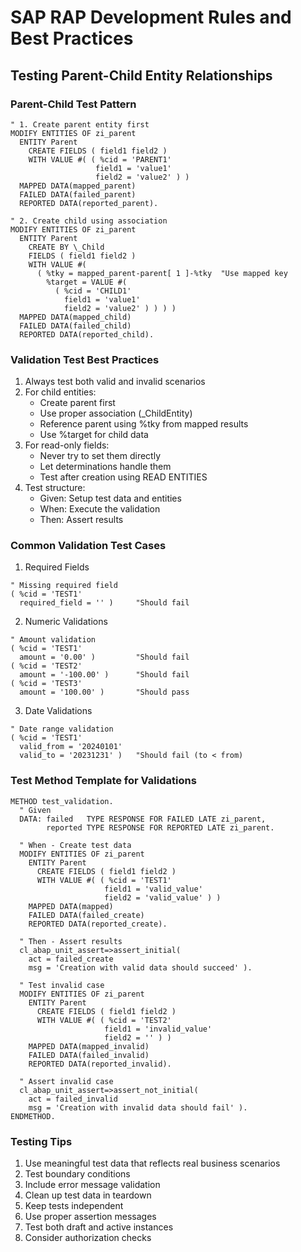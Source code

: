 # SAP RAP Development Rules and Best Practices

## Testing Parent-Child Entity Relationships

### Parent-Child Test Pattern
```abap
" 1. Create parent entity first
MODIFY ENTITIES OF zi_parent
  ENTITY Parent
    CREATE FIELDS ( field1 field2 )
    WITH VALUE #( ( %cid = 'PARENT1'
                   field1 = 'value1'
                   field2 = 'value2' ) )
  MAPPED DATA(mapped_parent)
  FAILED DATA(failed_parent)
  REPORTED DATA(reported_parent).

" 2. Create child using association
MODIFY ENTITIES OF zi_parent
  ENTITY Parent
    CREATE BY \_Child
    FIELDS ( field1 field2 )
    WITH VALUE #(
      ( %tky = mapped_parent-parent[ 1 ]-%tky  "Use mapped key
        %target = VALUE #(
          ( %cid = 'CHILD1'
            field1 = 'value1'
            field2 = 'value2' ) ) ) )
  MAPPED DATA(mapped_child)
  FAILED DATA(failed_child)
  REPORTED DATA(reported_child).
```

### Validation Test Best Practices
1. Always test both valid and invalid scenarios
2. For child entities:
   - Create parent first
   - Use proper association (\_ChildEntity)
   - Reference parent using %tky from mapped results
   - Use %target for child data
3. For read-only fields:
   - Never try to set them directly
   - Let determinations handle them
   - Test after creation using READ ENTITIES
4. Test structure:
   - Given: Setup test data and entities
   - When: Execute the validation
   - Then: Assert results

### Common Validation Test Cases
1. Required Fields
```abap
" Missing required field
( %cid = 'TEST1'
  required_field = '' )     "Should fail
```

2. Numeric Validations
```abap
" Amount validation
( %cid = 'TEST1'
  amount = '0.00' )         "Should fail
( %cid = 'TEST2'
  amount = '-100.00' )      "Should fail
( %cid = 'TEST3'
  amount = '100.00' )       "Should pass
```

3. Date Validations
```abap
" Date range validation
( %cid = 'TEST1'
  valid_from = '20240101'
  valid_to = '20231231' )   "Should fail (to < from)
```

### Test Method Template for Validations
```abap
METHOD test_validation.
  " Given
  DATA: failed   TYPE RESPONSE FOR FAILED LATE zi_parent,
        reported TYPE RESPONSE FOR REPORTED LATE zi_parent.

  " When - Create test data
  MODIFY ENTITIES OF zi_parent
    ENTITY Parent
      CREATE FIELDS ( field1 field2 )
      WITH VALUE #( ( %cid = 'TEST1'
                     field1 = 'valid_value'
                     field2 = 'valid_value' ) )
    MAPPED DATA(mapped)
    FAILED DATA(failed_create)
    REPORTED DATA(reported_create).

  " Then - Assert results
  cl_abap_unit_assert=>assert_initial(
    act = failed_create
    msg = 'Creation with valid data should succeed' ).

  " Test invalid case
  MODIFY ENTITIES OF zi_parent
    ENTITY Parent
      CREATE FIELDS ( field1 field2 )
      WITH VALUE #( ( %cid = 'TEST2'
                     field1 = 'invalid_value'
                     field2 = '' ) )
    MAPPED DATA(mapped_invalid)
    FAILED DATA(failed_invalid)
    REPORTED DATA(reported_invalid).

  " Assert invalid case
  cl_abap_unit_assert=>assert_not_initial(
    act = failed_invalid
    msg = 'Creation with invalid data should fail' ).
ENDMETHOD.
```

### Testing Tips
1. Use meaningful test data that reflects real business scenarios
2. Test boundary conditions
3. Include error message validation
4. Clean up test data in teardown
5. Keep tests independent
6. Use proper assertion messages
7. Test both draft and active instances
8. Consider authorization checks